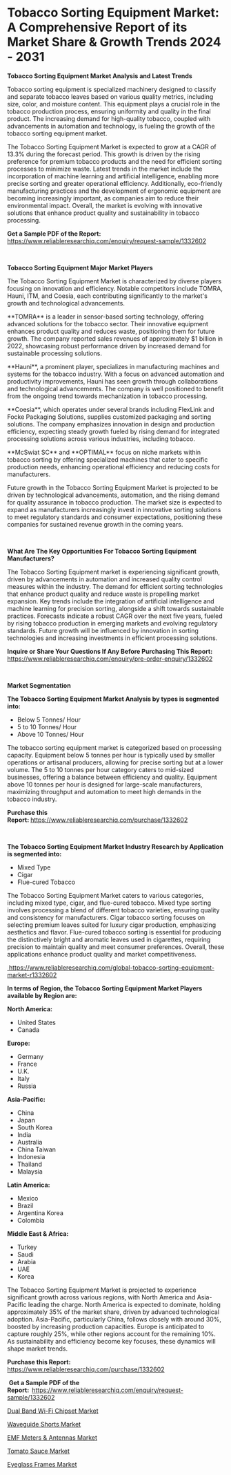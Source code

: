 <p><h1>Tobacco Sorting Equipment Market: A Comprehensive Report of its Market Share & Growth Trends 2024 - 2031</h1></p><p><strong>Tobacco Sorting Equipment Market Analysis and Latest Trends</strong></p>
<p><p>Tobacco sorting equipment is specialized machinery designed to classify and separate tobacco leaves based on various quality metrics, including size, color, and moisture content. This equipment plays a crucial role in the tobacco production process, ensuring uniformity and quality in the final product. The increasing demand for high-quality tobacco, coupled with advancements in automation and technology, is fueling the growth of the tobacco sorting equipment market.</p><p>The Tobacco Sorting Equipment Market is expected to grow at a CAGR of 13.3% during the forecast period. This growth is driven by the rising preference for premium tobacco products and the need for efficient sorting processes to minimize waste. Latest trends in the market include the incorporation of machine learning and artificial intelligence, enabling more precise sorting and greater operational efficiency. Additionally, eco-friendly manufacturing practices and the development of ergonomic equipment are becoming increasingly important, as companies aim to reduce their environmental impact. Overall, the market is evolving with innovative solutions that enhance product quality and sustainability in tobacco processing.</p></p>
<p><strong>Get a Sample PDF of the Report:&nbsp;</strong> <a href="https://www.reliableresearchiq.com/enquiry/request-sample/1332602?utm_campaign=1088&utm_medium=2&utm_source=Github&utm_content=ia&utm_term=01102024&utm_id=tobacco-sorting-equipment">https://www.reliableresearchiq.com/enquiry/request-sample/1332602</a></p>
<p>&nbsp;</p>
<p><strong>Tobacco Sorting Equipment Major Market Players</strong></p>
<p><p>The Tobacco Sorting Equipment Market is characterized by diverse players focusing on innovation and efficiency. Notable competitors include TOMRA, Hauni, ITM, and Coesia, each contributing significantly to the market's growth and technological advancements.</p><p>**TOMRA** is a leader in sensor-based sorting technology, offering advanced solutions for the tobacco sector. Their innovative equipment enhances product quality and reduces waste, positioning them for future growth. The company reported sales revenues of approximately $1 billion in 2022, showcasing robust performance driven by increased demand for sustainable processing solutions.</p><p>**Hauni**, a prominent player, specializes in manufacturing machines and systems for the tobacco industry. With a focus on advanced automation and productivity improvements, Hauni has seen growth through collaborations and technological advancements. The company is well positioned to benefit from the ongoing trend towards mechanization in tobacco processing.</p><p>**Coesia**, which operates under several brands including FlexLink and Focke Packaging Solutions, supplies customized packaging and sorting solutions. The company emphasizes innovation in design and production efficiency, expecting steady growth fueled by rising demand for integrated processing solutions across various industries, including tobacco.</p><p>**McSwiat SC** and **OPTIMAL** focus on niche markets within tobacco sorting by offering specialized machines that cater to specific production needs, enhancing operational efficiency and reducing costs for manufacturers.</p><p>Future growth in the Tobacco Sorting Equipment Market is projected to be driven by technological advancements, automation, and the rising demand for quality assurance in tobacco production. The market size is expected to expand as manufacturers increasingly invest in innovative sorting solutions to meet regulatory standards and consumer expectations, positioning these companies for sustained revenue growth in the coming years.</p></p>
<p>&nbsp;</p>
<p><strong>What Are The Key Opportunities For Tobacco Sorting Equipment Manufacturers?</strong></p>
<p><p>The Tobacco Sorting Equipment market is experiencing significant growth, driven by advancements in automation and increased quality control measures within the industry. The demand for efficient sorting technologies that enhance product quality and reduce waste is propelling market expansion. Key trends include the integration of artificial intelligence and machine learning for precision sorting, alongside a shift towards sustainable practices. Forecasts indicate a robust CAGR over the next five years, fueled by rising tobacco production in emerging markets and evolving regulatory standards. Future growth will be influenced by innovation in sorting technologies and increasing investments in efficient processing solutions.</p></p>
<p><strong>Inquire or Share Your Questions If Any Before Purchasing This Report:</strong> <a href="https://www.reliableresearchiq.com/enquiry/pre-order-enquiry/1332602?utm_campaign=1088&utm_medium=2&utm_source=Github&utm_content=ia&utm_term=01102024&utm_id=tobacco-sorting-equipment">https://www.reliableresearchiq.com/enquiry/pre-order-enquiry/1332602</a></p>
<p>&nbsp;</p>
<p><strong>Market Segmentation</strong></p>
<p><strong>The Tobacco Sorting Equipment Market Analysis by types is segmented into:</strong></p>
<p><ul><li>Below 5 Tonnes/ Hour</li><li>5 to 10 Tonnes/ Hour</li><li>Above 10 Tonnes/ Hour</li></ul></p>
<p><p>The tobacco sorting equipment market is categorized based on processing capacity. Equipment below 5 tonnes per hour is typically used by smaller operations or artisanal producers, allowing for precise sorting but at a lower volume. The 5 to 10 tonnes per hour category caters to mid-sized businesses, offering a balance between efficiency and quality. Equipment above 10 tonnes per hour is designed for large-scale manufacturers, maximizing throughput and automation to meet high demands in the tobacco industry.</p></p>
<p><strong>Purchase this Report:&nbsp;</strong><a href="https://www.reliableresearchiq.com/purchase/1332602?utm_campaign=1088&utm_medium=2&utm_source=Github&utm_content=ia&utm_term=01102024&utm_id=tobacco-sorting-equipment">https://www.reliableresearchiq.com/purchase/1332602</a></p>
<p>&nbsp;</p>
<p><strong>The Tobacco Sorting Equipment Market Industry Research by Application is segmented into:</strong></p>
<p><ul><li>Mixed Type</li><li>Cigar</li><li>Flue-cured Tobacco</li></ul></p>
<p><p>The Tobacco Sorting Equipment Market caters to various categories, including mixed type, cigar, and flue-cured tobacco. Mixed type sorting involves processing a blend of different tobacco varieties, ensuring quality and consistency for manufacturers. Cigar tobacco sorting focuses on selecting premium leaves suited for luxury cigar production, emphasizing aesthetics and flavor. Flue-cured tobacco sorting is essential for producing the distinctively bright and aromatic leaves used in cigarettes, requiring precision to maintain quality and meet consumer preferences. Overall, these applications enhance product quality and market competitiveness.</p></p>
<p><a href="https://www.reliableresearchiq.com/global-tobacco-sorting-equipment-market-r1332602?utm_campaign=1088&utm_medium=2&utm_source=Github&utm_content=ia&utm_term=01102024&utm_id=tobacco-sorting-equipment">&nbsp;https://www.reliableresearchiq.com/global-tobacco-sorting-equipment-market-r1332602</a></p>
<p><strong>In terms of Region, the Tobacco Sorting Equipment Market Players available by Region are:</strong></p>
<p>
    <p> <strong> North America: </strong>
        <ul>
            <li>United States</li>
            <li>Canada</li>
        </ul>
        </p> 
    <p> <strong> Europe: </strong>
        <ul>
            <li>Germany</li>
            <li>France</li>
            <li>U.K.</li>
            <li>Italy</li>
            <li>Russia</li>
        </ul>
        </p> 
    <p> <strong> Asia-Pacific: </strong>
        <ul>
            <li>China</li>
            <li>Japan</li>
            <li>South Korea</li>
            <li>India</li>
            <li>Australia</li>
            <li>China Taiwan</li>
            <li>Indonesia</li>
            <li>Thailand</li>
            <li>Malaysia</li>
        </ul>
        </p> 
    <p> <strong> Latin America: </strong>
        <ul>
            <li>Mexico</li>
            <li>Brazil</li>
            <li>Argentina Korea</li>
            <li>Colombia</li>
        </ul>
        </p> 
    <p> <strong> Middle East & Africa: </strong>
        <ul>
            <li>Turkey</li>
            <li>Saudi</li>
            <li>Arabia</li>
            <li>UAE</li>
            <li>Korea</li>
        </ul>
    </p>
    </p>
<p><p>The Tobacco Sorting Equipment Market is projected to experience significant growth across various regions, with North America and Asia-Pacific leading the charge. North America is expected to dominate, holding approximately 35% of the market share, driven by advanced technological adoption. Asia-Pacific, particularly China, follows closely with around 30%, boosted by increasing production capacities. Europe is anticipated to capture roughly 25%, while other regions account for the remaining 10%. As sustainability and efficiency become key focuses, these dynamics will shape market trends.</p></p>
<p><strong>Purchase this Report: </strong><a href="https://www.reliableresearchiq.com/purchase/1332602?utm_campaign=1088&utm_medium=2&utm_source=Github&utm_content=ia&utm_term=01102024&utm_id=tobacco-sorting-equipment">https://www.reliableresearchiq.com/purchase/1332602</a></p>
<p>&nbsp;<strong>Get a Sample PDF of the Report:&nbsp;&nbsp;</strong><a href="https://www.reliableresearchiq.com/enquiry/request-sample/1332602?utm_campaign=1088&utm_medium=2&utm_source=Github&utm_content=ia&utm_term=01102024&utm_id=tobacco-sorting-equipment">https://www.reliableresearchiq.com/enquiry/request-sample/1332602</a></p>
<p><strong></strong></p>
<p><p><a href="https://issuu.com/reportprime-2/docs/dual-band-wi-fi-chipset-market-size_cc2805596cbb8f?utm_campaign=1088&utm_medium=2&utm_source=Github&utm_content=ia&utm_term=01102024&utm_id=tobacco-sorting-equipment">Dual Band Wi-Fi Chipset Market</a></p><p><a href="https://github.com/jorietygi/Market-Research-Report-List-1/blob/main/waveguide-shorts-market.md?utm_campaign=1088&utm_medium=2&utm_source=Github&utm_content=ia&utm_term=01102024&utm_id=tobacco-sorting-equipment">Waveguide Shorts Market</a></p><p><a href="https://github.com/tambantaybe6/Market-Research-Report-List-1/blob/main/emf-meters-antennas-market.md?utm_campaign=1088&utm_medium=2&utm_source=Github&utm_content=ia&utm_term=01102024&utm_id=tobacco-sorting-equipment">EMF Meters & Antennas Market</a></p><p><a href="https://www.linkedin.com/pulse/future-trajectory-tomato-sauce-market-emerging-trends-forecasts-oydpf?utm_campaign=1088&utm_medium=2&utm_source=Github&utm_content=ia&utm_term=01102024&utm_id=tobacco-sorting-equipment">Tomato Sauce Market</a></p><p><a href="https://www.linkedin.com/pulse/eyeglass-frames-market-investigation-industry-evolution-i0ixc?utm_campaign=1088&utm_medium=2&utm_source=Github&utm_content=ia&utm_term=01102024&utm_id=tobacco-sorting-equipment">Eyeglass Frames Market</a></p></p>